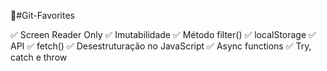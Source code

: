 🔗#Git-Favorites

✅ Screen Reader Only
✅ Imutabilidade
✅ Método filter()
✅ localStorage
✅ API
✅ fetch()
✅ Desestruturação no JavaScript
✅ Async functions
✅ Try, catch e throw
